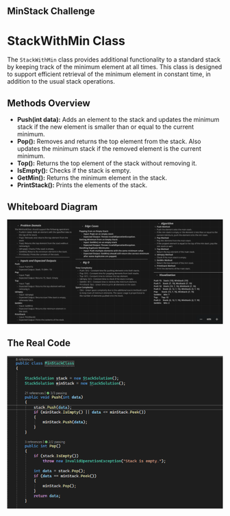﻿## MinStack Challenge


# StackWithMin Class

The `StackWithMin` class provides additional functionality to a standard stack by keeping track of the minimum element at all times. This class is designed to support efficient retrieval of the minimum element in constant time, in addition to the usual stack operations.

## Methods Overview

- **Push(int data):** Adds an element to the stack and updates the minimum stack if the new element is smaller than or equal to the current minimum.
- **Pop():** Removes and returns the top element from the stack. Also updates the minimum stack if the removed element is the current minimum.
- **Top():** Returns the top element of the stack without removing it.
- **IsEmpty():** Checks if the stack is empty.
- **GetMin():** Returns the minimum element in the stack.
- **PrintStack():** Prints the elements of the stack.


## Whiteboard Diagram

![MinStack](assets/StackMinWB.PNG)

## The Real Code

![MinStack](assets/StackMinCode.PNG)